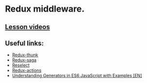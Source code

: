 # Redux middleware.

<!-- ## [Presentation](https://slides.com/aleh_lipski/deck-199132) -->

## [Lesson videos](https://drive.google.com/file/d/1ru3jCWE4dxv1oaOQentsbT-caWHuoJEW/view?usp=sharing)

## Useful links:
* [Redux-thunk](https://github.com/reduxjs/redux-thunk)
* [Redux-saga](https://redux-saga.js.org/)
* [Reselect](https://www.npmjs.com/package/reselect)
* [Redux-actions](https://redux-actions.js.org/)
* [Understanding Generators in ES6 JavaScript with Examples [EN]](https://codeburst.io/understanding-generators-in-es6-javascript-with-examples-6728834016d5#:~:text=In%20contrast%2C%20a%20generator%20is,continue%20from%20where%20it%20stopped.&text=Generators%20are%20a%20special%20class,%E2%80%8Ba%20series%20of%20values.)
